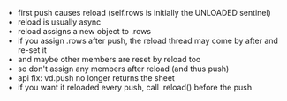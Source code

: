 - first push causes reload (self.rows is initially the UNLOADED sentinel)
- reload is usually async
- reload assigns a new object to .rows
- if you assign .rows after push, the reload thread may come by after and re-set it
- and maybe other members are reset by reload too
- so don't assign any members after reload (and thus push)
- api fix: vd.push no longer returns the sheet
- if you want it reloaded every push, call .reload() before the push

